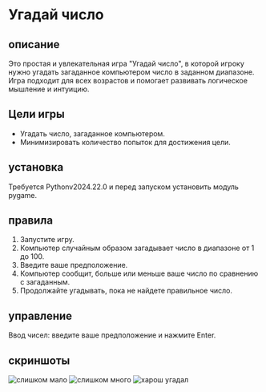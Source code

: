 # Угадай число
## описание 
Это простая и увлекательная игра "Угадай число", в которой игроку нужно угадать загаданное компьютером число в заданном диапазоне. Игра подходит для всех возрастов и помогает развивать логическое мышление и интуицию.
## Цели игры
- Угадать число, загаданное компьютером.
- Минимизировать количество попыток для достижения цели.
## установка
Требуется Pythonv2024.22.0 и перед запуском установить модуль pygame.
## правила 
1. Запустите игру.
2. Компьютер случайным образом загадывает число в диапазоне от 1 до 100.
3. Введите ваше предположение.
4. Компьютер сообщит, больше или меньше ваше число по сравнению с загаданным.
5. Продолжайте угадывать, пока не найдете правильное число.
## управление 
Ввод чисел: введите ваше предположение и нажмите Enter.
## скриншоты
![слишком мало](https://github.com/user-attachments/assets/f52de6f5-c320-475d-a839-fb071fb5005d)
![слишком много](https://github.com/user-attachments/assets/48649115-4fc4-4f60-a88b-244254279626)
![харош угадал](https://github.com/user-attachments/assets/1468eced-55ab-4faf-ba19-cea3c7efe733)
